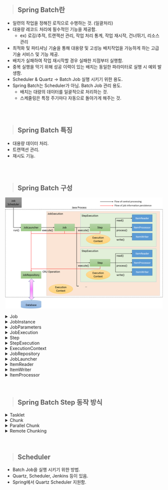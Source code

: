 > ## Spring Batch란

- 일련의 작업을 정해진 로직으로 수행하는 것. (일괄처리)
- 대용량 레코드 처리에 필수적인 기능을 제공함.
  - ex) 로깅/추적, 트랜잭션 관리, 작업 처리 통계, 작업 재시작, 건너뛰기, 리소스 관리
- 최적화 및 파티셔닝 기술을 통해 대용량 및 고성능 배치작업을 가능하게 하는 고급 기술 서비스 및 기능 제공.
- 배치가 실패하여 작업 재시작할 경우 실패한 지점부터 실행함.
- 중복 실행을 막기 위해 성공 이력이 있는 배치는 동일한 파라미터로 실행 시 예외 발생함.
- Scheduler & Quartz -> Batch Job 실행 시키기 위한 용도.
- Spring Batch는 Scheduler가 아님. Batch Job 관리 용도.
  - 배치는 대량의 데이터를 일괄적으로 처리하는 것.
  - 스케줄링은 특정 주기마다 자동으로 돌아가게 해주는 것.

<br/>
<br/>

> ## Spring Batch 특징

- 대용량 데이터 처리.
- 트랜잭션 관리.
- 재시도 기능.

<br/>
<br/>

> ## Spring Batch 구성

![Alt text](image/image.png)

<details>
    <summary>Job</summary>

- 배치 처리 과정을 하나의 단위로 만들어 놓은 객체.
- 배치 처리 과정에 있어 전체 계층 최상단에 위치.

</details>

<details>
    <summary>JobInstance</summary>

- Job의 실행 단위.
- Job 실행 시 하나의 JobInstance 발생.

</details>

<details>
    <summary>JobParameters</summary>

- JobInstance 구별 역할 및 JobInstance에 보내는 매개변수 역할.
- String, Double, Long, Date 4가지 형식만 지원함.

</details>

<details>
    <summary>JobExecution</summary>

- JobInstance 실행 시 생기는 객체.
  - 실패한 Job을 재실행할 경우 새로운 객체가 생성됨.
- JobInstance 상태, 시작시간, 종료시간, 생성시간 등의 정보를 담고 있음.

</details>

<details>
    <summary>Step</summary>

- Job의 배치처리를 정의하고 순차적인 단계를 캡슐화 한 것.
- 최소 1개의상의 step을 가져야하며 job의 실제 일괄 처리 제어하는 정보가 들어있음.

</details>

<details>
    <summary>StepExecution</summary>

- Step 실행 시 새로운 StepExecution 객체 생성됨.
  - Job 하나에 여러 Step이 있을 때, 실패한 Step 이후의 Step은 실행 되지 않으므로 실패 이후의 Step은 StepExecution 생성 안됨.
- JobExecution에 저장되는 정보 외에 Read Count, Write Count, Commit Count, Skip Count 등의 정보를 담고 있음.

</details>

<details>
    <summary>ExecutionContext</summary>

- 공유 데이터 저장소.
- JobExecutionContext, StepExecutionContext 2가지가 있음.
  - JobExecutionContext: Commit 시점에 데이터 저장.
  - StepExecutionContext: 실행 사이에 데이터 저장.

</details>

<details>
    <summary>JobRepository</summary>

- 위에서 설명한 모든 용어의 처리 정보를 담고 있는 매커니즘.
- Job 실행 시 JobRepository에 JobExecution, StepExecution 생성하고 ExecutionContext 정보들을 저장, 조회, 사용할 수 있는 공간이 되어줌.

</details>

<details>
    <summary>JobLauncher</summary>

- Job과 JobParameter 사용하여 Job 실행하는 객체.

</details>

<details>
    <summary>ItemReader</summary>

- Step에서 Item 읽어오는 인터페이스.
- 다양한 인터페이스가 존재하며 다양한 방법으로 Item 읽어올 수 있음.

</details>

<details>
    <summary>ItemWriter</summary>

- 처리 된 Data Write 할 때 사용함.
- 처기 결과에 따라 Insert, Update, Send가 될 수 있음.
- Read와 동일하게 다양한 인터페이스가 존재함.
- 기본적으로 Item을 Chunk로 묶어서 처리함.

</details>

<details>
    <summary>ItemProcessor</summary>

- Reader에서 읽어온 Item 처리하는 역할.
- 배치를 처리하는데 필수 요소는 아님.

</details>

<br/>
<br/>

> ## Spring Batch Step 동작 방식

<details>
    <summary>Tasklet</summary>

- Step 단계에서 '단일 레코드', '파일' 등 하나의 작업만 처리하는 방식.
- 각각의 처리를 하나의 트랜잭션에서 처리함.
- 파일을 읽고 처리한 다음 결과를 데이터베이스에 쓰는 등의 작업을 수행함.
- 단일 작업으로 작업이 끝날 때까지 대기 해야함.
- 대용량 데이터 처리에 적합하지 않음.

</details>

<details>
    <summary>Chunk</summary>

- Chunk: 데이터를 일정한 크기로 나눈 데이터 셋.
  - Chunk 단위로 나누면 전체 데이터를 한 번에 처리하지 않아도 되어 메모리 부하를 줄이고 성능을 향상시킬 수 있음.
- Step 단계에서 '단일 레코드를 묶어서' 여러 작업을 처리하는 방식.
- 묶인 레코드를 하나의 트랜잭션으로 처리하며 실패 시 롤백.
- 병렬 처리를 위해 Chunk 사용하되, 순차적으로 처리하는 방식임.
- 대용량 데이터를 처리할 때 사용하며, 중복 처리나 실패한 레코드 처리 등 예외 상황에 대한 대처가 용이함.

</details>

<details>
    <summary>Parallel Chunk</summary>

![Alt text](image/image-1.png)

- Chunk 방식의 처리에서 더욱 빠른 처리 속도를 위해 Chunk를 독립적으로 처리하여 여러 개의 Chunk를 병렬로 처리 하는 방식.
- 여러 대의 서버에서 동시에 작업을 처리할 때 사용할 수 있음.

</details>

<details>
    <summary>Remote Chunking</summary>

![Alt text](image/image-2.png)

- 여러 대의 서버에서 대용량 데이터 처리를 수행할 때 사용함.
- 서버 간에 데이터를 공유하고 각 서버에서 병렬로 처리함.

</details>

<br/>
<br/>

> ## Scheduler

- Batch Job을 실행 시키기 위한 방법.
- Quartz, Scheduler, Jenkins 등이 있음.
- Spring에서 Quartz Scheduler 지원함.
